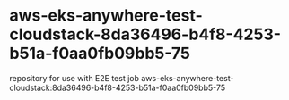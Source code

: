 # aws-eks-anywhere-test-cloudstack-8da36496-b4f8-4253-b51a-f0aa0fb09bb5-75
repository for use with E2E test job aws-eks-anywhere-test-cloudstack:8da36496-b4f8-4253-b51a-f0aa0fb09bb5-75
